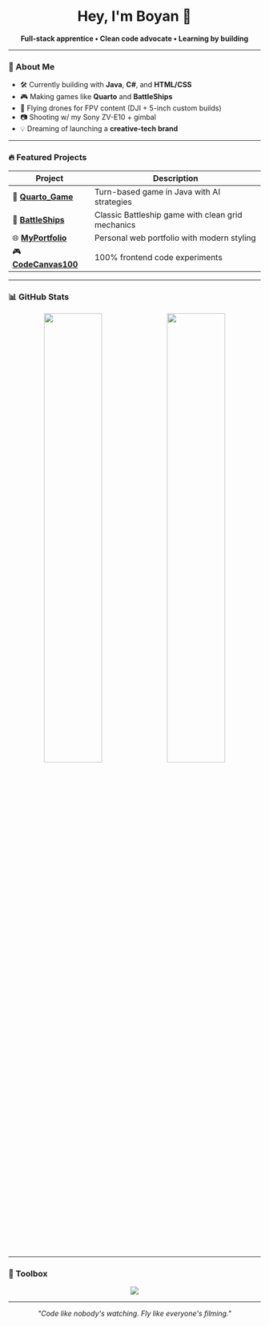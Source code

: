 <h1 align="center">Hey, I'm Boyan 👾</h1>
<p align="center">
  <b>Full-stack apprentice • Clean code advocate • Learning by building</b>
</p>

---

### 🧠 About Me

- 🛠️ Currently building with **Java**, **C#**, and **HTML/CSS**
- 🎮 Making games like **Quarto** and **BattleShips**
- 🚁 Flying drones for FPV content (DJI + 5-inch custom builds)
- 📷 Shooting w/ my Sony ZV-E10 + gimbal
- 💡 Dreaming of launching a **creative-tech brand**

---

### 🔥 Featured Projects

| Project | Description |
|--------|-------------|
| 🎲 [**Quarto_Game**](https://github.com/bobyTopG/Quarto_Game) | Turn-based game in Java with AI strategies |
| 🚢 [**BattleShips**](https://github.com/bobyTopG/BattleShips) | Classic Battleship game with clean grid mechanics |
| 🌐 [**MyPortfolio**](https://github.com/bobyTopG/MyPortfolio) | Personal web portfolio with modern styling |
| 🎮 [**CodeCanvas100**](https://github.com/bobyTopG/CodeCanvas100) | 100% frontend code experiments |

---

### 📊 GitHub Stats

<p align="center">
  <img src="https://github-readme-stats.vercel.app/api?username=bobyTopG&show_icons=true&theme=tokyonight&hide_border=true" width="48%" />
  <img src="https://github-readme-stats.vercel.app/api/top-langs/?username=bobyTopG&layout=compact&theme=tokyonight&hide_border=true" width="48%" />
</p>

---

### 🧰 Toolbox

<p align="center">
  <img src="https://skillicons.dev/icons?i=java,cs,html,css,js,git,vscode,github,arduino" />
</p>

---
<p align="center">
  <i>"Code like nobody's watching. Fly like everyone's filming."</i>
</p>
